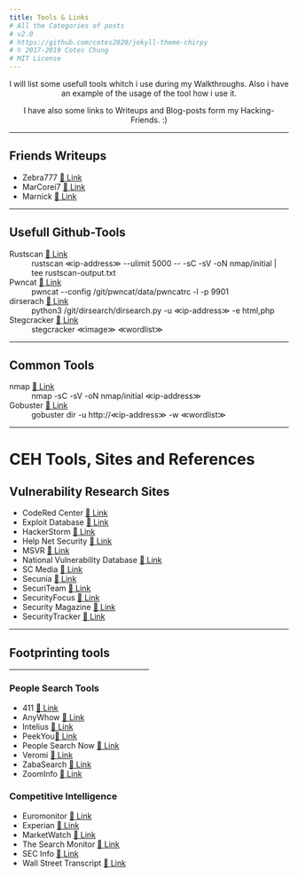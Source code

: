 ```yaml
---
title: Tools & Links
# All the Categories of posts
# v2.0
# https://github.com/cotes2020/jekyll-theme-chirpy
# © 2017-2019 Cotes Chung
# MIT License
---
```

<center>
<p>I will list some usefull tools whitch i use during my Walkthroughs. Also i have an example of the usage of the tool how i use it. </p>

<p> I have also some links to Writeups and Blog-posts form my Hacking-Friends. :) </p>
</center>
<hr>

<h2>Friends Writeups</h2>
<ul>
	<li>Zebra777 <a href="https://zebra777.github.io" target="_blank">&#x1f517; Link</a></li>
	<li>MarCorei7 <a href="https://marcorei7.wordpress.com/blogposts/" target="_blank">&#x1f517; Link</a></li>
	<li>Marnick <a href=" https://marnick39.gitlab.io/pages" target="_blank">&#x1f517; Link</a></li>
</ul>
<hr>
<h2>Usefull Github-Tools</h2>
<dl>
	<dt>Rustscan <a href="https://github.com/RustScan/RustScan" target="_blank">&#x1f517; Link</a></dt>
	<dd>rustscan &#8810;ip-address&#8811; --ulimit 5000 -- -sC -sV -oN nmap/initial | tee rustscan-output.txt</dd>
	<dt>Pwncat <a href="https://github.com/calebstewart/pwncat" target="_blank">&#x1f517; Link</a></dt>
	<dd>pwncat --config /git/pwncat/data/pwncatrc -l -p 9901</dd>
	<dt>dirserach <a href="https://github.com/maurosoria/dirsearch" target="_blank">&#x1f517; Link</a></dt>
	<dd>python3 /git/dirsearch/dirsearch.py -u &#8810;ip-address&#8811; -e html,php</dd>
	<dt>Stegcracker <a href="https://github.com/Paradoxis/StegCracker" target="_blank">&#x1f517; Link</a></dt>
	<dd>stegcracker &#8810;image&#8811; &#8810;wordlist&#8811; </dd>
</dl>


<hr>


<h2>Common Tools</h2>
<dl>
	<dt>nmap <a href="https://nmap.org/" target="_blank">&#x1f517; Link</a></dt>
	<dd>nmap -sC -sV -oN nmap/initial &#8810;ip-address&#8811;</dd>
	<dt>Gobuster <a href="https://tools.kali.org/web-applications/gobuster" target="_blank">&#x1f517; Link</a></dt>
	<dd>gobuster dir -u http://&#8810;ip-address&#8811; -w &#8810;wordlist&#8811;</dd>
</dl>

<hr>

<h1>CEH Tools, Sites and References</h1>
<h2>Vulnerability Research Sites</h2>
<ul>
	<li>CodeRed Center <a href="www.eccouncil.org" target="_blank">&#x1f517; Link</a></li>
	<li>Exploit Database <a href="www.exploit-db.com" target="_blank">&#x1f517; Link</a></li>
	<li>HackerStorm <a href="hackerstrom.co.uk" target="_blank">&#x1f517; Link</a></li>
	<li>Help Net Security <a href="www.net-security.org" target="_blank">&#x1f517; Link</a></li>
	<li>MSVR <a href="https://technet.microsoft.com" target="_blank">&#x1f517; Link</a></li>
	<li>National Vulnerability Database <a href="http://nvd.nist.gov" target="_blank">&#x1f517; Link</a></li>
	<li>SC Media <a href="www.scmagazine.com" target="_blank">&#x1f517; Link</a></li>
	<li>Secunia <a href="www.secunia.com" target="_blank">&#x1f517; Link</a></li>
	<li>SecuriTeam <a href="www.securiteam.com" target="_blank">&#x1f517; Link</a></li>
	<li>SecurityFocus <a href="www.securityfocus.com" target="_blank">&#x1f517; Link</a></li>
	<li>Security Magazine <a href="www.securitymagazine.com" target="_blank">&#x1f517; Link</a></li>
	<li>SecurityTracker <a href="www.securitytracker.com" target="_blank">&#x1f517; Link</a></li>
</ul>
<hr>
<h2>Footprinting tools</h2>
 <hr style="width:50%"> 
<h3>People Search Tools</h3>
<ul>
	<li>411 <a href="www.411.com" target="_blank">&#x1f517; Link</a></li>
	<li>AnyWhow <a href="www.anywho.com" target="_blank">&#x1f517; Link</a></li>
	<li>Intelius <a href="www.intelius.com" target="_blank">&#x1f517; Link</a></li>
	<li>PeekYou<a href="www.peekyou.com" target="_blank">&#x1f517; Link</a></li>
	<li>People Search Now <a href="peoplesearchnow.com" target="_blank">&#x1f517; Link</a></li>
	<li>Veromi <a href="www.veromi.net" target="_blank">&#x1f517; Link</a></li>
	<li>ZabaSearch <a href="www.zabasearch.com" target="_blank">&#x1f517; Link</a></li>
	<li>ZoomInfo <a href="http://zoominfo.com" target="_blank">&#x1f517; Link</a></li>
</ul>


<h3>Competitive Intelligence</h3>
<ul>
	<li>Euromonitor <a href="www.euromonitor.com" target="_blank">&#x1f517; Link</a></li>
	<li>Experian <a href="www.experian.com" target="_blank">&#x1f517; Link</a></li>
	<li>MarketWatch <a href="www.marketwatch.com" target="_blank">&#x1f517; Link</a></li>
	<li>The Search Monitor <a href="www.thesearchmonitor.com" target="_blank">&#x1f517; Link</a></li>
	<li>SEC Info <a href="www.secinfo.com" target="_blank">&#x1f517; Link</a></li>
	<li>Wall Street Transcript <a href="www.twst.com" target="_blank">&#x1f517; Link</a></li>
</ul>
